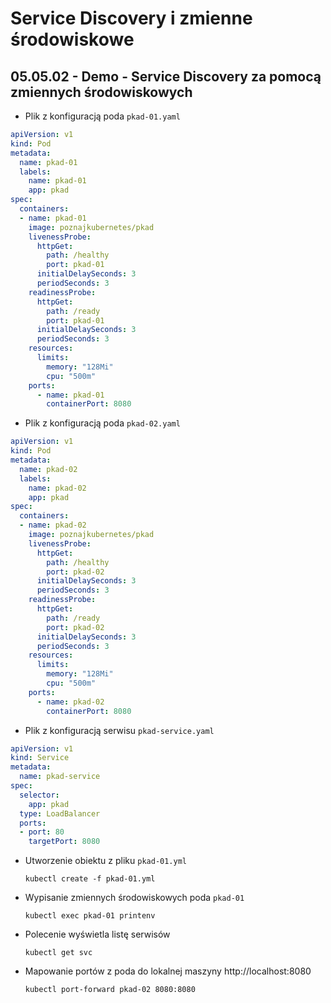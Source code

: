 # Service Discovery i zmienne środowiskowe
## 05.05.02 - Demo - Service Discovery za pomocą zmiennych środowiskowych

- Plik z konfiguracją poda `pkad-01.yaml`
```yaml
apiVersion: v1
kind: Pod
metadata:
  name: pkad-01
  labels:
    name: pkad-01
    app: pkad
spec:
  containers:
  - name: pkad-01
    image: poznajkubernetes/pkad
    livenessProbe:
      httpGet:
        path: /healthy
        port: pkad-01
      initialDelaySeconds: 3
      periodSeconds: 3
    readinessProbe:
      httpGet:
        path: /ready
        port: pkad-01
      initialDelaySeconds: 3
      periodSeconds: 3
    resources:
      limits:
        memory: "128Mi"
        cpu: "500m"
    ports:
      - name: pkad-01
        containerPort: 8080
```

- Plik z konfiguracją poda `pkad-02.yaml`
```yaml
apiVersion: v1
kind: Pod
metadata:
  name: pkad-02
  labels:
    name: pkad-02
    app: pkad
spec:
  containers:
  - name: pkad-02
    image: poznajkubernetes/pkad
    livenessProbe:
      httpGet:
        path: /healthy
        port: pkad-02
      initialDelaySeconds: 3
      periodSeconds: 3
    readinessProbe:
      httpGet:
        path: /ready
        port: pkad-02
      initialDelaySeconds: 3
      periodSeconds: 3
    resources:
      limits:
        memory: "128Mi"
        cpu: "500m"
    ports:
      - name: pkad-02
        containerPort: 8080
```

- Plik z konfiguracją serwisu `pkad-service.yaml`
```yaml
apiVersion: v1
kind: Service
metadata:
  name: pkad-service
spec:
  selector:
    app: pkad
  type: LoadBalancer
  ports:
  - port: 80
    targetPort: 8080
```

- Utworzenie obiektu z pliku `pkad-01.yml`

    `kubectl create -f pkad-01.yml`
    
- Wypisanie zmiennych środowiskowych poda `pkad-01`

    `kubectl exec pkad-01 printenv`
    
- Polecenie wyświetla listę serwisów

    `kubectl get svc`
    
- Mapowanie portów z poda do lokalnej maszyny http://localhost:8080

    `kubectl port-forward pkad-02 8080:8080`